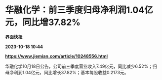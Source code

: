 # 华融化学：前三季度归母净利润1.04亿元，同比增37.82%
**界面快报**

**2023-10-18 10:44**

**https://www.jiemian.com/article/10248556.html**

华融化学10月18日公告，公司前三季度营业收入7.49亿元，同比减少6.52%；归母净利润1.04亿元，同比增长37.82%；基本每股收益0.2173元。
